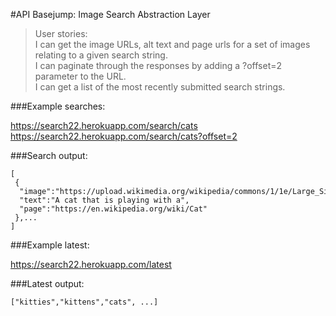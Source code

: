 #API Basejump: Image Search Abstraction Layer

>User stories:  
>I can get the image URLs, alt text and page urls for a set of images relating to a given search string.  
>I can paginate through the responses by adding a ?offset=2 parameter to the URL.  
>I can get a list of the most recently submitted search strings.

###Example searches:

https://search22.herokuapp.com/search/cats  
https://search22.herokuapp.com/search/cats?offset=2

###Search output:
```
[
 {
  "image":"https://upload.wikimedia.org/wikipedia/commons/1/1e/Large_Siamese_cat_tosses_a_mouse.jpg",
  "text":"A cat that is playing with a",
  "page":"https://en.wikipedia.org/wiki/Cat"
 },...
]
```

###Example latest:

https://search22.herokuapp.com/latest

###Latest output:
```
["kitties","kittens","cats", ...]
```
